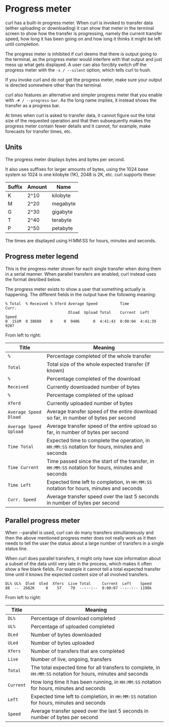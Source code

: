 # Progress meter

curl has a built-in progress meter. When curl is invoked to transfer data
(either uploading or downloading) it can show that meter in the terminal
screen to show how the transfer is progressing, namely the current transfer
speed, how long it has been going on and how long it thinks it might be left
until completion.

The progress meter is inhibited if curl deems that there is output going to
the terminal, as the progress meter would interfere with that output and just
mess up what gets displayed. A user can also forcibly switch off the progress
meter with the `-s / --silent` option, which tells curl to hush.

If you invoke curl and do not get the progress meter, make sure your output is
directed somewhere other than the terminal.

curl also features an alternative and simpler progress meter that you enable
with `-# / --progress-bar`. As the long name implies, it instead shows the
transfer as a progress bar.

At times when curl is asked to transfer data, it cannot figure out the total
size of the requested operation and that then subsequently makes the progress
meter contain fewer details and it cannot, for example, make forecasts for
transfer times, etc.

## Units

The progress meter displays bytes and bytes per second.

It also uses suffixes for larger amounts of bytes, using the 1024 base system
so 1024 is one kilobyte (1K), 2048 is 2K, etc. curl supports these:

| Suffix  |  Amount | Name      |
|---------|---------|-----------|
| K       | 2^10    | kilobyte  |
| M       | 2^20    | megabyte  |
| G       | 2^30    | gigabyte  |
| T       | 2^40    | terabyte  |
| P       | 2^50    | petabyte  |

The times are displayed using H:MM:SS for hours, minutes and seconds.

## Progress meter legend

This is the progress meter shown for each single transfer when doing them in a
serial manner. When parallel transfers are enabled, curl instead uses the
format desribed below.

The progress meter exists to show a user that something actually is happening.
The different fields in the output have the following meaning:

    % Total  % Received % Xferd Average Speed          Time             Curr.
                                Dload  Upload Total    Current  Left    Speed
    0  151M  0 38608    0     0  9406      0  4:41:43  0:00:04  4:41:39  9287

From left to right:

| Title                  | Meaning                                                                                            |
|------------------------|----------------------------------------------------------------------------------------------------|
| `%`                    | Percentage completed of the whole transfer                                                         |
| `Total`                | Total size of the whole expected transfer (if known)                                               |
| `%`                    | Percentage completed of the download                                                               |
| `Received`             | Currently downloaded number of bytes                                                               |
| `%`                    | Percentage completed of the upload                                                                 |
| `Xferd`                | Currently uploaded number of bytes                                                                 |
| `Average Speed Dload`  | Average transfer speed of the entire download so far, in number of bytes per second                |
| `Average Speed Upload` | Average transfer speed of the entire upload so far, in number of bytes per second                  |
| `Time Total`           | Expected time to complete the operation, in `HH:MM:SS` notation for hours, minutes and seconds     |
| `Time Current`         | Time passed since the start of the transfer, in `HH:MM:SS` notation for hours, minutes and seconds |
| `Time Left`            | Expected time left to completion, in `HH:MM:SS` notation for hours, minutes and seconds            |
| `Curr. Speed`          | Average transfer speed over the last 5 seconds in number of bytes per second                       |

## Parallel progress meter

When --parallel is used, curl can do many transfers simultaneously and then
the above mentioned progress meter does not really work as it then needs to
tell the user the status about a large number of transfers in a single status
line.

When curl does parallel transfers, it might only have size information about a
subset of the data until very late in the process, which makes it often show a
few blank fields. For example it cannot tell a total expected transfer time
until it knows the expected content size of all involved transfers.

    DL% UL%  Dled  Uled  Xfers  Live Total     Current  Left    Speed
    88  --  2682K     0    57    70  --:--:--  0:00:07 --:--:-- 1190k

From left to right:

| Title     | Meaning                                                                                                      |
|-----------|--------------------------------------------------------------------------------------------------------------|
| `DL%`     | Percentage of download completed                                                                             |
| `UL%`     | Percentage of uploaded completed                                                                             |
| `DLed`    | Number of bytes downloaded                                                                                   |
| `ULed`    | Number of bytes uploaded                                                                                     |
| `Xfers`   | Number of transfers that are completed                                                                       |
| `Live`    | Number of live, ongoing, transfers                                                                           |
| `Total`   | The total expected time for all transfers to complete, in `HH:MM:SS` notation for hours, minutes and seconds |
| `Current` | How long time it has been running, in `HH:MM:SS` notation for hours, minutes and seconds                     |
| `Left`    | Expected time left to completion, in `HH:MM:SS` notation for hours, minutes and seconds                      |
| `Speed`   | Average transfer speed over the last 5 seconds in number of bytes per second                                 |
